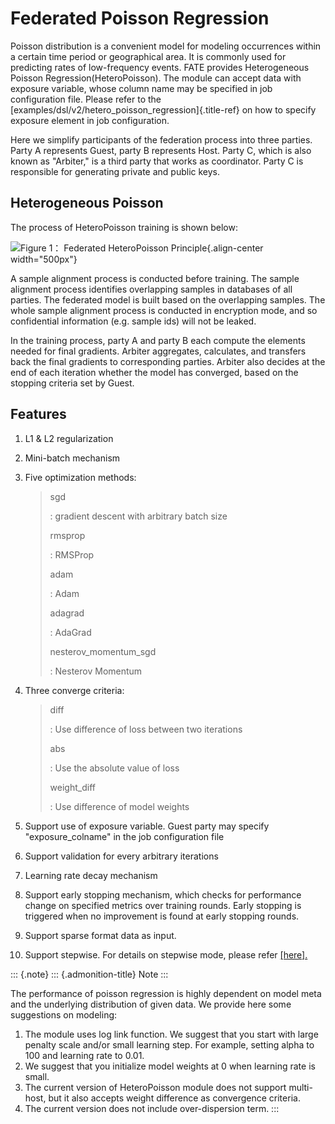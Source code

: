 Federated Poisson Regression
============================

Poisson distribution is a convenient model for modeling occurrences
within a certain time period or geographical area. It is commonly used
for predicting rates of low-frequency events. FATE provides
Heterogeneous Poisson Regression(HeteroPoisson). The module can accept
data with exposure variable, whose column name may be specified in job
configuration file. Please refer to the
[examples/dsl/v2/hetero\_poisson\_regression]{.title-ref} on how to
specify exposure element in job configuration.

Here we simplify participants of the federation process into three
parties. Party A represents Guest, party B represents Host. Party C,
which is also known as "Arbiter," is a third party that works as
coordinator. Party C is responsible for generating private and public
keys.

Heterogeneous Poisson
---------------------

The process of HeteroPoisson training is shown below:

![Figure 1： Federated HeteroPoisson
Principle](../../images/HeteroPoisson.png){.align-center width="500px"}

A sample alignment process is conducted before training. The sample
alignment process identifies overlapping samples in databases of all
parties. The federated model is built based on the overlapping samples.
The whole sample alignment process is conducted in encryption mode, and
so confidential information (e.g. sample ids) will not be leaked.

In the training process, party A and party B each compute the elements
needed for final gradients. Arbiter aggregates, calculates, and
transfers back the final gradients to corresponding parties. Arbiter
also decides at the end of each iteration whether the model has
converged, based on the stopping criteria set by Guest.

Features
--------

1.  L1 & L2 regularization
2.  Mini-batch mechanism
3.  Five optimization methods:

    > sgd
    >
    > :   gradient descent with arbitrary batch size
    >
    > rmsprop
    >
    > :   RMSProp
    >
    > adam
    >
    > :   Adam
    >
    > adagrad
    >
    > :   AdaGrad
    >
    > nesterov\_momentum\_sgd
    >
    > :   Nesterov Momentum
    >
4.  Three converge criteria:

    > diff
    >
    > :   Use difference of loss between two iterations
    >
    > abs
    >
    > :   Use the absolute value of loss
    >
    > weight\_diff
    >
    > :   Use difference of model weights
    >
5.  Support use of exposure variable. Guest party may specify
    \"exposure\_colname\" in the job configuration file
6.  Support validation for every arbitrary iterations
7.  Learning rate decay mechanism
8.  Support early stopping mechanism, which checks for performance
    change on specified metrics over training rounds. Early stopping is
    triggered when no improvement is found at early stopping rounds.
9.  Support sparse format data as input.
10. Support stepwise. For details on stepwise mode, please refer
    [\[here\].](stepwise.md)

::: {.note}
::: {.admonition-title}
Note
:::

The performance of poisson regression is highly dependent on model meta
and the underlying distribution of given data. We provide here some
suggestions on modeling:

1.  The module uses log link function. We suggest that you start with
    large penalty scale and/or small learning step. For example, setting
    alpha to 100 and learning rate to 0.01.
2.  We suggest that you initialize model weights at 0 when learning rate
    is small.
3.  The current version of HeteroPoisson module does not support
    multi-host, but it also accepts weight difference as convergence
    criteria.
4.  The current version does not include over-dispersion term.
:::
